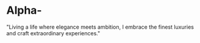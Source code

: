# Alpha-
"Living a life where elegance meets ambition, I embrace the finest luxuries and craft extraordinary experiences."
